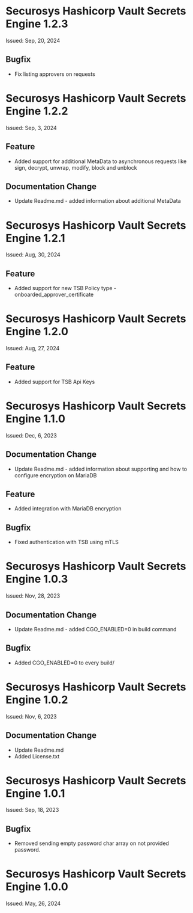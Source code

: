 # Securosys Hashicorp Vault Secrets Engine 1.2.3
Issued: Sep, 20, 2024
## Bugfix
- Fix listing approvers on requests

# Securosys Hashicorp Vault Secrets Engine 1.2.2
Issued: Sep, 3, 2024
## Feature
- Added support for additional MetaData to asynchronous requests like sign, decrypt, unwrap, modify, block and unblock
## Documentation Change
- Update Readme.md - added information about additional MetaData

# Securosys Hashicorp Vault Secrets Engine 1.2.1
Issued: Aug, 30, 2024
## Feature
- Added support for new TSB Policy type - onboarded_approver_certificate

# Securosys Hashicorp Vault Secrets Engine 1.2.0
Issued: Aug, 27, 2024
## Feature
- Added support for TSB Api Keys

# Securosys Hashicorp Vault Secrets Engine 1.1.0
Issued: Dec, 6, 2023
## Documentation Change
- Update Readme.md - added information about supporting and how to configure encryption on MariaDB
## Feature
- Added integration with MariaDB encryption
## Bugfix
- Fixed authentication with TSB using mTLS

# Securosys Hashicorp Vault Secrets Engine 1.0.3
Issued: Nov, 28, 2023
## Documentation Change
- Update Readme.md - added CGO_ENABLED=0 in build command
## Bugfix
- Added CGO_ENABLED=0 to every build/

# Securosys Hashicorp Vault Secrets Engine 1.0.2
Issued: Nov, 6, 2023
## Documentation Change
- Update Readme.md
- Added License.txt

# Securosys Hashicorp Vault Secrets Engine 1.0.1
Issued: Sep, 18, 2023
## Bugfix
- Removed sending empty password char array on not provided password.

# Securosys Hashicorp Vault Secrets Engine 1.0.0
Issued: May, 26, 2024
